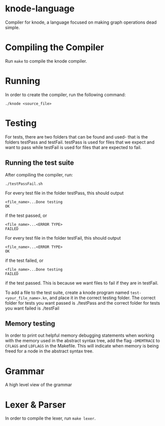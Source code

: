 knode-language
==============
Compiler for knode, a language focused on making graph operations dead simple.

Compiling the Compiler
======================
Run `make` to compile the knode compiler.


Running
=======
In order to create the compiler, run the following command:

    ./knode <source_file>

Testing
=======
For tests, there are two folders that can be found and used- that is the folders testPass and testFail. testPass is used for files that
we expect and want to pass while testFail is used for files that are expected to fail.

Running the test suite
----------------------
After compiling the compiler, run:

    ./testPassFail.sh

For every test file in the folder testPass, this should output 

    <file_name>...Done testing
    OK
    
if the test passed, or

    <file_name>...<ERROR TYPE>
    FAILED
    
For every test file in the folder testFail, this should output 

    <file_name>...<ERROR TYPE>
    OK
    
if the test failed, or

    <file_name>...Done testing
    FAILED

if the test passed. This is because we want files to fail if they are in testFail.

To add a file to the test suite, create a knode program named `test-<your_file_name>.kn`, and place it in the correct testing folder. The correct folder for tests you want passed is ./testPass and the correct folder for tests you want failed is ./testFail

Memory testing
--------------
In order to print out helpful memory debugging statements when working with the memory used in the abstract syntax tree, 
add the flag `-DMEMTRACE` to `CFLAGS` and `LDFLAGS` in the Makefile. This will indicate when memory is being freed for a node
in the abstract syntax tree.

Grammar
=======
A high level view of the grammar

Lexer & Parser
==============
In order to compile the lexer, run `make lexer`.
